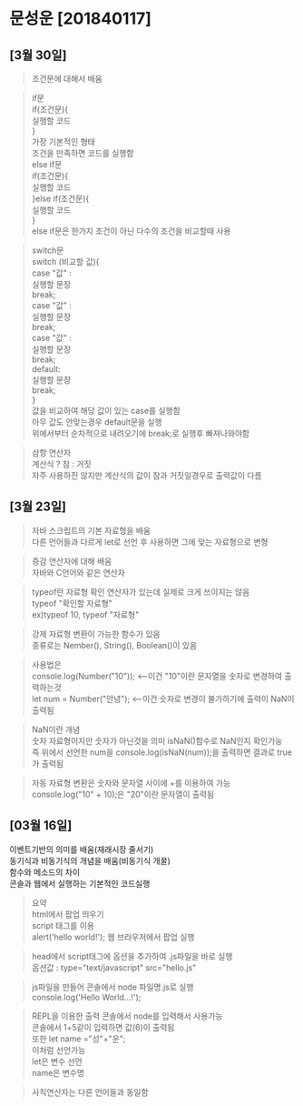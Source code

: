 # 문성운 [201840117]
## [3월 30일]
>조건문에 대해서 배움<br>

>if문<br>
>if(조건문){<br>
    실행할 코드<br>
    }<br>
가장 기본적인 형태<br>
조건을 만족하면 코드를 실행함<br>
else if문<br>
if(조건문){<br>
    실행할 코드<br>
}else if(조건문){<br>
    실행할 코드<br>
}<br>
else if문은 한가지 조건이 아닌 다수의 조건을 비교할때 사용<br>

>switch문<br>
switch (비교할 값){<br>
    case "값" :<br>
    실행할 문장<br>
    break;<br>
    case "값" :<br>
    실행할 문장<br>
    break;<br>
    case "값" :<br>
    실행할 문장<br>
    break;<br>
    default:<br>
    실행할 문장<br>
    break;<br>
}<br>
값을 비교하여 해당 값이 있는 case를 실행함<br>
아무 값도 안맞는경우 default문을 실행<br>
위에서부터 순차적으로 내려오기에 break;로 실행후 빠져나와야함<br>

>삼항 연산자<br>
계산식 ? 참 : 거짓<br>
자주 사용하진 않지만 계산식의 값이 참과 거짓일경우로 출력값이 다름<br>




## [3월 23일]
>자바 스크립트의 기본 자료형을 배움<br>
다른 언어들과 다르게 let로 선언 후 사용하면 그에 맞는 자료형으로 변형<br>

>증감 연산자에 대해 배움<br>
자바와 C언어와 같은 연산자<br>

>typeof란 자료형 확인 연산자가 있는데 실제로 크게 쓰이지는 않음<br>
typeof "확인할 자료형"<br>
ex)typeof 10, typeof "자료형"<br>

>강제 자료형 변환이 가능한 함수가 있음<br>
종류로는 Nember(), String(), Boolean()이 있음<br>

>사용법은<br>
console.log(Number("10")); <--이건 "10"이란 문자열을 숫자로 변경하여 출력하는것<br>
let num = Number("안녕"); <--이건 숫자로 변경이 불가하기에 출력이  NaN이 출력됨<br>


>NaN이란 개념<br>
숫자 자료형이지만 숫자가 아닌것을 의미 isNaN()함수로 NaN인지 확인가능<br>
즉 위에서 선언한 num을 console.log(isNaN(num));을 출력하면 결과로 true가 출력됨<br>

>자동 자료형 변환은 숫자와 문자열 사이에 +를 이용하여 가능<br>
console.log("10" + 10);은 "20"이란 문자열이 출력됨<br>


## [03월 16일]
이벤트기반의 의미를 배움(재래시장 줄서기) <br>
동기식과 비동기식의 개념을 배움(비동기식 개꿀) <br>
함수와 메소드의 차이 <br>
콘솔과 웹에서 실행하는 기본적인 코드실행 <br>
> 요약<br>
html에서 팝업 띄우기<br>
>  script 태그를 이용<br>
    alert('hello world!');
    웹 브라우저에서 팝업 실행

>head에서 script태그에 옵션을 추가하여 .js파일을 바로 실행<br>
옵션값 : type="text/javascript" src="hello.js"<br>

>js파일을 만들어 콘솔에서 node 파일명.js로 실행<br>
console.log('Hello World...!');<br>

>REPL을 이용한 출력 콘솔에서 node를 입력해서 사용가능<br>
콘솔에서 1+5같이 입력하면 값(6)이 출력됨<br>
또한 let name ="성"+"운";<br>
이처럼 선언가능<br>
let은 변수 선언<br>
name은 변수명<br>

>사칙연산자는 다른 언어들과 동일함